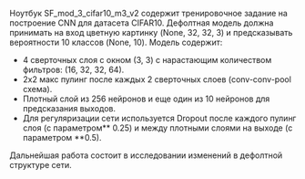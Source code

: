Ноутбук SF_mod_3_cifar10_m3_v2 содержит тренировочное задание на построение CNN для датасета CIFAR10. 
Дефолтная модель должна принимать на вход цветную картинку (None, 32, 32, 3) и предсказывать вероятности 10 классов (None, 10). Модель содержит:
- 4 сверточных слоя с окном (3, 3) с нарастающим количеством фильтров: (16, 32, 32, 64).
- 2x2 макс пулинг после каждых 2 сверточных слоев (conv-conv-pool схема).
- Плотный слой из 256 нейронов и еще один из 10 нейронов для предсказания выходов. 
- Для регуляризации сети используется Dropout после каждого пулинг слоя (с параметром** 0.25) и между плотными слоями на выходе (с параметром **0.5).

Дальнейшая работа состоит в исследовании изменений в дефолтной структуре сети.